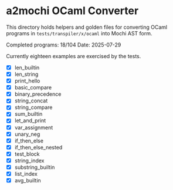 # a2mochi OCaml Converter

This directory holds helpers and golden files for converting OCaml programs in `tests/transpiler/x/ocaml` into Mochi AST form.

Completed programs: 18/104
Date: 2025-07-29

Currently eighteen examples are exercised by the tests.

- [x] len_builtin
- [x] len_string
- [x] print_hello
- [x] basic_compare
- [x] binary_precedence
- [x] string_concat
- [x] string_compare
- [x] sum_builtin
- [x] let_and_print
- [x] var_assignment
- [x] unary_neg
- [x] if_then_else
- [x] if_then_else_nested
- [x] test_block
- [x] string_index
- [x] substring_builtin
- [x] list_index
- [x] avg_builtin
